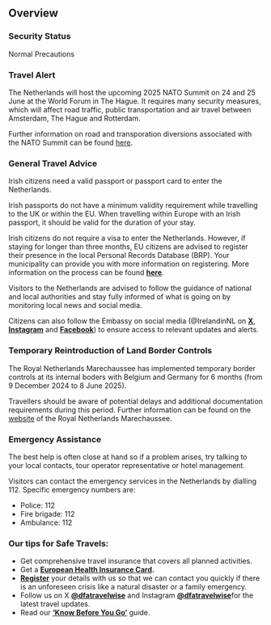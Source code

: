## Overview

### **Security Status**

Normal Precautions

### **Travel Alert**

The Netherlands will host the upcoming 2025 NATO Summit on 24 and 25 June at the World Forum in The Hague. It requires many security measures, which will affect road traffic, public transportation and air travel between Amsterdam, The Hague and Rotterdam.

Further information on road and transporation diversions associated with the NATO Summit can be found [here](https://www.government.nl/ministries/ministry-of-foreign-affairs/activiteiten/nato-summit-2025/nato-summit-2025-accessibility).

### **General Travel Advice**

Irish citizens need a valid passport or passport card to enter the Netherlands.

Irish passports do not have a minimum validity requirement while travelling to the UK or within the EU. When travelling within Europe with an Irish passport, it should be valid for the duration of your stay.

Irish citizens do not require a visa to enter the Netherlands. However, if staying for longer than three months, EU citizens are advised to register their presence in the local Personal Records Database (BRP). Your municipality can provide you with more information on registering. More information on the process can be found [**here**](https://ind.nl/en/residence-permits/eu-eea-or-swiss-citizens/registering-with-the-ind-as-an-eu-eea-or-swiss-citizen).

Visitors to the Netherlands are advised to follow the guidance of national and local authorities and stay fully informed of what is going on by monitoring local news and social media.

Citizens can also follow the Embassy on social media (@IrelandinNL on [**X**](https://twitter.com/IrelandinNL), [**Instagram**](https://www.instagram.com/irelandinnl/) and [**Facebook**](https://www.facebook.com/IrelandInNL/)) to ensure access to relevant updates and alerts.

### **Temporary Reintroduction of Land Border Controls**

The Royal Netherlands Marechaussee has implemented temporary border controls at its internal boders with Belgium and Germany for 6 months (from 9 December 2024 to 8 June 2025).

Travellers should be aware of potential delays and additional documentation requirements during this period. Further information can be found on the [website](https://english.marechaussee.nl/topics/temporary-reintroduction-of-border-control) of the Royal Netherlands Marechaussee.

### **Emergency Assistance**

The best help is often close at hand so if a problem arises, try talking to your local contacts, tour operator representative or hotel management.

Visitors can contact the emergency services in the Netherlands by dialling 112. Specific emergency numbers are:

* Police: 112
* Fire brigade: 112
* Ambulance: 112

### **Our tips for Safe Travels:**

* Get comprehensive travel insurance that covers all planned activities.
* Get a [**European Health Insurance Card**](http://www.hse.ie/eng/services/list/1/schemes/EHIC/)**.**
* [**Register**](https://www.ireland.ie/en/dfa/overseas-travel/citizens-registration/) your details with us so that we can contact you quickly if there is an unforeseen crisis like a natural disaster or a family emergency.
* Follow us on X [**@dfatravelwise**](https://www.twitter.com/DFATravelWise) and Instagram [**@dfatravelwise**](https://www.instagram.com/dfatravelwise/)for the latest travel updates.
* Read our [**‘Know Before You Go’**](https://www.ireland.ie/en/dfa/overseas-travel/know-before-you-go/) guide.